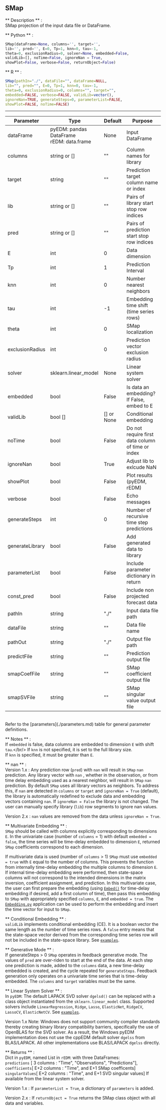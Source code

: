 ## <function> SMap </function> 
** Description **  :   
SMap projection of the input data file or DataFrame.

** Python **  :   
```python
SMap(dataFrame=None, columns='', target='',
lib='', pred='', E=0, Tp=1, knn=0, tau=-1,
theta=0, exclusionRadius=0, solver=None, embedded=False,
validLib=[], noTime=False, ignoreNan = True,
showPlot=False, verbose=False, returnObject=False)
```

** R **  :   
```R
SMap(pathIn="./", dataFile="", dataFrame=NULL,
lib="", pred="", E=0, Tp=1, knn=0, tau=-1,
theta=0, exclusionRadius=0, columns="", target="", 
embedded=FALSE, verbose=FALSE, validLib=vector(), 
ignoreNan=TRUE, generateSteps=0, parameterList=FALSE, 
showPlot=FALSE, noTime=FALSE) 
```

---

| Parameter | Type | Default | Purpose |
| --------- | ---- | ------- | ------- |
| dataFrame | pyEDM: pandas DataFrame<br/>rEDM: data.frame | None |Input DataFrame|
| columns | string or []| "" | Column names for library | 
| target    | string | ""    | Prediction target column name or index |
| lib   | string or [] | ""  | Pairs of library start stop row indices |
| pred  | string or [] | ""  | Pairs of prediction start stop row indices |
| E         | int    | 0     | Data dimension | 
| Tp        | int    | 1     | Prediction Interval | 
| knn       | int    | 0     | Number nearest neighbors | 
| tau       | int    | -1    | Embedding time shift (time series rows) | 
| theta     | int    | 0     | SMap localization | 
| exclusionRadius | int | 0  | Prediction vector exclusion radius |
| solver    | sklearn.linear_model | None | Linear system solver |
| embedded  | bool   | False | Is data an embedding? If False, embed to E |
| validLib  | bool [] | [] or None | Conditional embedding |
| noTime    | bool | False | Do not require first data column of time or index |
| ignoreNan | bool   | True | Adjust lib to exlcude NaN |
| showPlot  | bool   | False | Plot results (pyEDM, rEDM) |
| verbose   | bool   | False | Echo messages |
| generateSteps | int  | 0     | Number of recursive time step predictions | 
| generateLibrary | bool | False | Add generated data to library | 
| parameterList | bool | False | Include parameter dictionary in return    |
| const\_pred| bool  | False | Include non projected forecast data |
| pathIn    | string | "./"  | Input data file path | 
| dataFile  | string | ""    | Data file name | 
| pathOut   | string | "./"  | Output file path | 
| predictFile | string | ""  | Prediction output file | 
| smapCoefFile | string | ""    | SMap coefficient output file |
| smapSVFile | string | ""    | SMap singular value output file |

<br/>
Refer to the [parameters](./parameters.md) table for general parameter definitions.

** Notes ** :   
If `embedded` is false, data columns are embedded to dimension `E` with shift `tau`.</br/>
If `knn` is not specified, it is set to the full library size.<br/>
If `knn` is specified, it must be greater than `E`.<br/>

** nan ** :   
Version 1.x : Any prediction row (`pred`) with `nan` will result in `SMap` `nan` prediction. Any library vector with `nan` , whether in the observation, or from time delay embedding used as a nearest neighbor, will result in `SMap` `nan` prediction. By default `SMap` uses all library vectors as neighbors. To address this, if `nan` are detected in `columns` or `target` and `ignoreNan = True` (default), the library is automatically redefined to exclude data and embedding vectors containing `nan`. If `ignoreNan = False` the library is not changed. The user can manually specify library (`lib`) row segments to ignore nan values.

Version 2.x : `nan` values are removed from the data unless `ignoreNan = True`. 

** Multivariate Embedding ** :   
`SMap` should be called with columns explicitly corresponding to dimensions `E`. In the univariate case (number of `columns` = 1) with default `embedded = false`, the time series will be time-delay embedded to dimension `E`, returned `SMap` coefficients correspond to each dimension. 

If multivariate data is used (number of `columns` > 1) `SMap`
must use `embedded = true` with `E` equal to the number of columns.
This prevents the function from internally time-delay embedding the
multiple columns to dimension `E`.  If internal time-delay embedding
were performed, then state-space columns will not correspond to the
intended dimensions in the matrix inversion, coefficient assignment,
and prediction.  In this multivariate case, the user can first prepare
the embedding (using [`Embed()`](../edm_functions/#embed) for time-delay
embedding if desired, add a first column of time), then pass this embedding 
to `SMap` with appropriately specified `columns`, `E`, and `embedded = true`.
The [`Embedding.py`](https://github.com/SugiharaLab/pyEDM/blob/master/pyEDM/etc/apps/Embedding.py) application can be used to perform the embedding and
insert the time vector for input to `SMap`.


** Conditional Embedding ** :   
`validLib` implements conditional embedding (CE). It is a boolean vector the same length as the number of time series rows. A `false` entry means that the state-space vector derived from the corresponding time series row will not be included in the state-space library. See [`examples`](./cond_emb_demo.ipynb).

** Generative Mode ** :   
If generateSteps > 0 `SMap` operates in feedback generative mode. The values of `pred` are over-riden to start at the end of the data. At each step one prediction is made, added to the `columns` data, a new time-delay embedded is created, and the cycle repeated for `generateSteps`. Feedback generation only operates on a univariate time series that is time-delay embedded. The `columns` and `target` variables must be the same.

** Linear System Solver ** :   
In `pyEDM`: The default LAPACK SVD solver `dgelsd()` can be replaced with
a class object instantiated from the `sklearn.linear_model` class.
Supported solvers include `LinearRegression`, `Ridge`, `Lasso`,
`ElasticNet`, `RidgeCV`, `LassoCV`, `ElasticNetCV`. 
See [`examples`](./solvers_demo.ipynb).

Version 1.x Note: Windows does not support community compiler standards thereby creating binary library compatibility barriers, specifically the use of OpenBLAS for the SVD solver. As a result, the Windows pyEDM implementation does not use the cppEDM default solver `dgelss` from BLAS/LAPACK. All other implementations use BLAS/LAPACK `dgelss` directly.

** Returns **  :   
Dict in `pyEDM`, named List in `rEDM`: with three DataFrames:<br/>
`predictions` [ 3 columns : "Time", "Observations", "Predictions"],<br/>
`coefficients`[ E+2 columns : "Time", and E+1 SMap coefficents]<br/>
`singularValues`[ E+2 columns : "Time", and E+1 SVD singular values] If available from the linear system solver.<br/>

Version 1.x : If `parameterList = True`, a dictionary of `parameters` is added.

Version 2.x : If `returnObject = True` returns the SMap class object with all data and variables.
